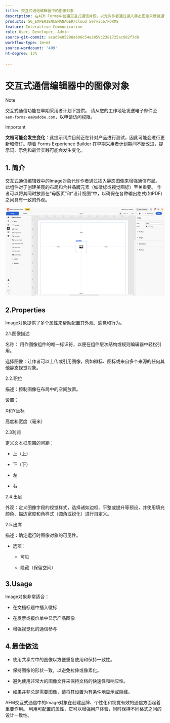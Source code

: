 ```yaml
---
title: 交互式通信编辑器中的图像对象
description: 在AEM Forms中创建交互式通信片段，以允许作者通过插入静态图像来增强通信布局。
products: SG_EXPERIENCEMANAGER/Cloud Service/FORMS
feature: Interactive Communication
role: User, Developer, Admin
source-git-commit: acad9e05288a606c54e2059c2381725ac982f7d8
workflow-type: tm+mt
source-wordcount: '409'
ht-degree: 13%

---
```



# 交互式通信编辑器中的图像对象

>[!NOTE]
>
> 交互式通信功能在早期采用者计划下提供。 请从您的工作地址发送电子邮件至 `aem-forms-ea@adobe.com`，以申请访问权限。

>[!IMPORTANT]
>
> **文档可能会发生变化**：此提示词库目前正在针对产品进行测试，因此可能会进行更新和修订。随着 Forms Experience Builder 在早期采用者计划期间不断改进，提示词、示例和最佳实践可能会发生变化。

## &#x200B;1. 简介

交互式通信编辑器中的Image对象允许作者通过插入静态图像来增强通信布局。 此组件对于创建美观的布局和合并品牌元素（如徽标或视觉图标）至关重要。 作者可以将其同时放置在“母版页”和“设计视图”中，以确保在各种输出格式(如PDF)之间具有一致的外观。

![查找IC文档](/help/forms/interactive-communication/assets/image.png)

## 2.Properties

Image对象提供了多个属性来帮助配置其外观、感觉和行为。

2.1.图像描述

名称：
用作图像组件的唯一标识符，以便在组件层次结构或规则编辑器中轻松引用。

选择图像：让作者可以上传或引用图像，例如徽标、图标或来自多个来源的任何其他静态视觉对象。


2.2.职位

描述：控制图像在布局中的空间放置。

设置：

X和Y坐标

高度和宽度（毫米）

2.3利润

定义文本框周围的间距：

- 上（上）

- 下（下）

- 左

- 右

2.4.出庭

外观：定义图像字段的视觉样式，选择诸如边框、平整或提升等预设，并使用填充颜色、描边宽度和角样式（圆角或锐化）进行自定义。

2.5.出席

描述：确定运行时图像对象的可见性。

- 选项：

   - 可见

   - 隐藏（保留空间）

## 3.Usage

Image对象非常适合：

- 在文档标题中插入徽标

- 在发票或报价单中显示产品图像

- 增强视觉化的通信参与

## 4.最佳做法

- 使用共享库中的图像以方便重复使用和保持一致性。

- 保持图像的形状一致，以避免拉伸或像素化。

- 避免使用非常大的图像文件来保持文档的快速性和响应性。

- 如果并非总是需要图像，请将其设置为有条件地显示或隐藏。

AEM交互式通信中的Image对象在创建品牌、个性化和视觉有效的通信方面起着重要作用。 利用可配置的属性，它可以增强用户体验，同时保持不同格式之间的设计一致性。
